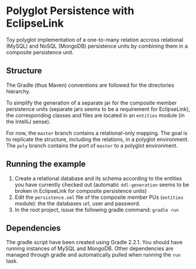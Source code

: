 # Polyglot Persistence with EclipseLink

Toy polyglot implementation of a one-to-many relation accross relational (MySQL) and NoSQL (MongoDB) persistence units by combining them in a composite persistence unit.

## Structure

The Gradle (thus Maven) conventions are followed for the directories hierarchy.

To simplify the generation of a separate jar for the composite member persistence units (separate jars seems to be a requirement for EclipseLink), the corresponding classes and files are located in an `entities` module (in the IntelliJ sense).

For now, the `master` branch contains a relational-only mapping. The goal is to replicate the structure, including the relations, in a polyglot environment.
The `poly` branch contains the port of `master` to a polyglot environment.

## Running the example

1. Create a relational database and its schema according to the entities you have currently checked out (automatic `ddl-generation` seems to be broken in EclipseLink for composite persistence units)
2. Edit the `persistence.xml` file of the composite member PUs (`entities` module): the the databases url, user and password.
3. In the root project, issue the following gradle command:
    `gradle run`

## Dependencies

The gradle script have been created using Gradle 2.2.1.
You should have running instances of MySQL and MongoDB.
Other dependencies are managed through gradle and automatically pulled when running the `run` task.
